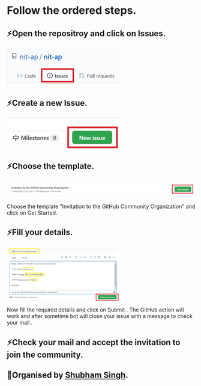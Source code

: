 # Follow the ordered steps.

## ⚡Open the repositroy and click on Issues.
<img align="center" width="300" src="join/Issues.jpg" />







## ⚡Create a new Issue.
<img align="center" width="300" src="join/newissues.jpg" />



## ⚡Choose the template.
<img align="center"  src="join/getstarted.jpg" />

Choose the template "Invitation to the GitHub Community Organization" and click on Get Started.

## ⚡Fill your details.
<img align="center" width="300" src="join/submit.jpg" />


Now fill the required details and click on Submit . 
The GitHub action will work and after sometime bot will close your issue with a message to check your mail .






## ⚡Check your mail and accept the invitation to join the community.




## 👋Organised by [Shubham Singh](https://github.com/suubh).
